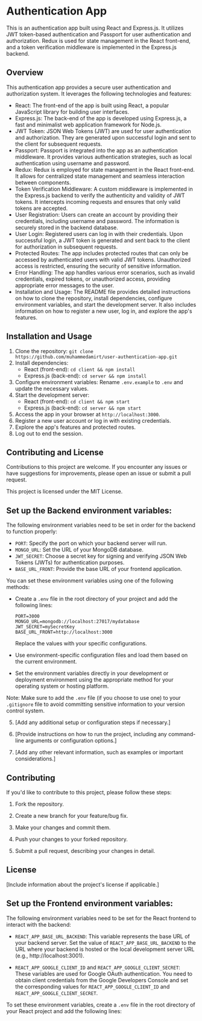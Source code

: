# Authentication App

This is an authentication app built using React and Express.js. It utilizes JWT token-based authentication and Passport for user authentication and authorization. Redux is used for state management in the React front-end, and a token verification middleware is implemented in the Express.js backend.

## Overview

This authentication app provides a secure user authentication and authorization system. It leverages the following technologies and features:

- React: The front-end of the app is built using React, a popular JavaScript library for building user interfaces.
- Express.js: The back-end of the app is developed using Express.js, a fast and minimalist web application framework for Node.js.
- JWT Token: JSON Web Tokens (JWT) are used for user authentication and authorization. They are generated upon successful login and sent to the client for subsequent requests.
- Passport: Passport is integrated into the app as an authentication middleware. It provides various authentication strategies, such as local authentication using username and password.
- Redux: Redux is employed for state management in the React front-end. It allows for centralized state management and seamless interaction between components.
- Token Verification Middleware: A custom middleware is implemented in the Express.js backend to verify the authenticity and validity of JWT tokens. It intercepts incoming requests and ensures that only valid tokens are accepted.
- User Registration: Users can create an account by providing their credentials, including username and password. The information is securely stored in the backend database.
- User Login: Registered users can log in with their credentials. Upon successful login, a JWT token is generated and sent back to the client for authorization in subsequent requests.
- Protected Routes: The app includes protected routes that can only be accessed by authenticated users with valid JWT tokens. Unauthorized access is restricted, ensuring the security of sensitive information.
- Error Handling: The app handles various error scenarios, such as invalid credentials, expired tokens, or unauthorized access, providing appropriate error messages to the user.
- Installation and Usage: The README file provides detailed instructions on how to clone the repository, install dependencies, configure environment variables, and start the development server. It also includes information on how to register a new user, log in, and explore the app's features.

## Installation and Usage

1. Clone the repository: `git clone https://github.com/muhammedamirt/user-authentication-app.git`
2. Install dependencies:
   - React (front-end): `cd client && npm install`
   - Express.js (back-end): `cd server && npm install`
3. Configure environment variables: Rename `.env.example` to `.env` and update the necessary values.
4. Start the development server:
   - React (front-end): `cd client && npm start`
   - Express.js (back-end): `cd server && npm start`
5. Access the app in your browser at `http://localhost:3000`.
6. Register a new user account or log in with existing credentials.
7. Explore the app's features and protected routes.
8. Log out to end the session.

## Contributing and License

Contributions to this project are welcome. If you encounter any issues or have suggestions for improvements, please open an issue or submit a pull request.

This project is licensed under the MIT License.
###

## Set up the Backend environment variables:

The following environment variables need to be set in order for the backend to function properly:

- `PORT`: Specify the port on which your backend server will run.
- `MONGO_URL`: Set the URL of your MongoDB database.
- `JWT_SECRET`: Choose a secret key for signing and verifying JSON Web Tokens (JWTs) for authentication purposes.
- `BASE_URL_FRONT`: Provide the base URL of your frontend application.

You can set these environment variables using one of the following methods:

- Create a `.env` file in the root directory of your project and add the following lines:

  ```
  PORT=3000
  MONGO_URL=mongodb://localhost:27017/mydatabase
  JWT_SECRET=mySecretKey
  BASE_URL_FRONT=http://localhost:3000
  ```

  Replace the values with your specific configurations.

- Use environment-specific configuration files and load them based on the current environment.

- Set the environment variables directly in your development or deployment environment using the appropriate method for your operating system or hosting platform.

Note: Make sure to add the `.env` file (if you choose to use one) to your `.gitignore` file to avoid committing sensitive information to your version control system.

5. [Add any additional setup or configuration steps if necessary.]

6. [Provide instructions on how to run the project, including any command-line arguments or configuration options.]

7. [Add any other relevant information, such as examples or important considerations.]

## Contributing

If you'd like to contribute to this project, please follow these steps:

1. Fork the repository.

2. Create a new branch for your feature/bug fix.

3. Make your changes and commit them.

4. Push your changes to your forked repository.

5. Submit a pull request, describing your changes in detail.

## License

[Include information about the project's license if applicable.]


## Set up the Frontend environment variables:

The following environment variables need to be set for the React frontend to interact with the backend:

- `REACT_APP_BASE_URL_BACKEND`: This variable represents the base URL of your backend server. Set the value of `REACT_APP_BASE_URL_BACKEND` to the URL where your backend is hosted or the local development server URL (e.g., http://localhost:3001).

- `REACT_APP_GOOGLE_CLIENT_ID` and `REACT_APP_GOOGLE_CLIENT_SECRET`: These variables are used for Google OAuth authentication. You need to obtain client credentials from the Google Developers Console and set the corresponding values for `REACT_APP_GOOGLE_CLIENT_ID` and `REACT_APP_GOOGLE_CLIENT_SECRET`.

To set these environment variables, create a `.env` file in the root directory of your React project and add the following lines:

